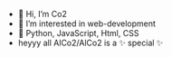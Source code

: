 - 👋 Hi, I’m Co2
- 👀 I’m interested in web-development
- 🌱 Python, JavaScript, Html, CSS
- heyyy all
AlCo2/AlCo2 is a ✨ special ✨

